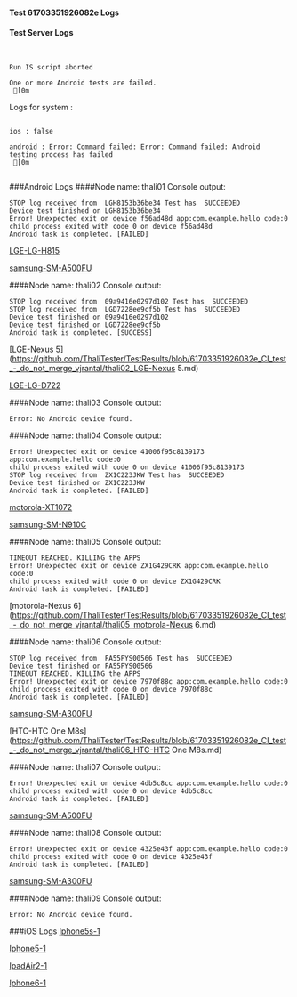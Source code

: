 #### Test 61703351926082e Logs

#### Test Server Logs
```

 
Run IS script aborted
 
One or more Android tests are failed.
 [0m

```


Logs for system : 
```

ios : false

android : Error: Command failed: Error: Command failed: Android testing process has failed
 [0m


```
###Android Logs
####Node name: thali01
Console output:
```
STOP log received from  LGH8153b36be34 Test has  SUCCEEDED
Device test finished on LGH8153b36be34 
Error! Unexpected exit on device f56ad48d app:com.example.hello code:0 
child process exited with code 0 on device f56ad48d 
Android task is completed. [FAILED]
```
[LGE-LG-H815](https://github.com/ThaliTester/TestResults/blob/61703351926082e_CI_test_-_do_not_merge_vjrantal/thali01_LGE-LG-H815.md)

[samsung-SM-A500FU](https://github.com/ThaliTester/TestResults/blob/61703351926082e_CI_test_-_do_not_merge_vjrantal/thali01_samsung-SM-A500FU.md)

####Node name: thali02
Console output:
```
STOP log received from  09a9416e0297d102 Test has  SUCCEEDED
STOP log received from  LGD7228ee9cf5b Test has  SUCCEEDED
Device test finished on 09a9416e0297d102 
Device test finished on LGD7228ee9cf5b 
Android task is completed. [SUCCESS]
```
[LGE-Nexus 5](https://github.com/ThaliTester/TestResults/blob/61703351926082e_CI_test_-_do_not_merge_vjrantal/thali02_LGE-Nexus 5.md)

[LGE-LG-D722](https://github.com/ThaliTester/TestResults/blob/61703351926082e_CI_test_-_do_not_merge_vjrantal/thali02_LGE-LG-D722.md)

####Node name: thali03
Console output:
```
Error: No Android device found. 
```
####Node name: thali04
Console output:
```
Error! Unexpected exit on device 41006f95c8139173 app:com.example.hello code:0 
child process exited with code 0 on device 41006f95c8139173 
STOP log received from  ZX1C223JKW Test has  SUCCEEDED
Device test finished on ZX1C223JKW 
Android task is completed. [FAILED]
```
[motorola-XT1072](https://github.com/ThaliTester/TestResults/blob/61703351926082e_CI_test_-_do_not_merge_vjrantal/thali04_motorola-XT1072.md)

[samsung-SM-N910C](https://github.com/ThaliTester/TestResults/blob/61703351926082e_CI_test_-_do_not_merge_vjrantal/thali04_samsung-SM-N910C.md)

####Node name: thali05
Console output:
```
TIMEOUT REACHED. KILLING the APPS
Error! Unexpected exit on device ZX1G429CRK app:com.example.hello code:0 
child process exited with code 0 on device ZX1G429CRK 
Android task is completed. [FAILED]
```
[motorola-Nexus 6](https://github.com/ThaliTester/TestResults/blob/61703351926082e_CI_test_-_do_not_merge_vjrantal/thali05_motorola-Nexus 6.md)

####Node name: thali06
Console output:
```
STOP log received from  FA55PYS00566 Test has  SUCCEEDED
Device test finished on FA55PYS00566 
TIMEOUT REACHED. KILLING the APPS
Error! Unexpected exit on device 7970f88c app:com.example.hello code:0 
child process exited with code 0 on device 7970f88c 
Android task is completed. [FAILED]
```
[samsung-SM-A300FU](https://github.com/ThaliTester/TestResults/blob/61703351926082e_CI_test_-_do_not_merge_vjrantal/thali06_samsung-SM-A300FU.md)

[HTC-HTC One M8s](https://github.com/ThaliTester/TestResults/blob/61703351926082e_CI_test_-_do_not_merge_vjrantal/thali06_HTC-HTC One M8s.md)

####Node name: thali07
Console output:
```
Error! Unexpected exit on device 4db5c8cc app:com.example.hello code:0 
child process exited with code 0 on device 4db5c8cc 
Android task is completed. [FAILED]
```
[samsung-SM-A500FU](https://github.com/ThaliTester/TestResults/blob/61703351926082e_CI_test_-_do_not_merge_vjrantal/thali07_samsung-SM-A500FU.md)

####Node name: thali08
Console output:
```
Error! Unexpected exit on device 4325e43f app:com.example.hello code:0 
child process exited with code 0 on device 4325e43f 
Android task is completed. [FAILED]
```
[samsung-SM-A300FU](https://github.com/ThaliTester/TestResults/blob/61703351926082e_CI_test_-_do_not_merge_vjrantal/thali08_samsung-SM-A300FU.md)

####Node name: thali09
Console output:
```
Error: No Android device found. 
```



###iOS Logs
[Iphone5s-1](https://github.com/ThaliTester/TestResults/blob/61703351926082e_CI_test_-_do_not_merge_vjrantal/iOS_Iphone5s-1.md)

[Iphone5-1](https://github.com/ThaliTester/TestResults/blob/61703351926082e_CI_test_-_do_not_merge_vjrantal/iOS_Iphone5-1.md)

[IpadAir2-1](https://github.com/ThaliTester/TestResults/blob/61703351926082e_CI_test_-_do_not_merge_vjrantal/iOS_IpadAir2-1.md)

[Iphone6-1](https://github.com/ThaliTester/TestResults/blob/61703351926082e_CI_test_-_do_not_merge_vjrantal/iOS_Iphone6-1.md)


